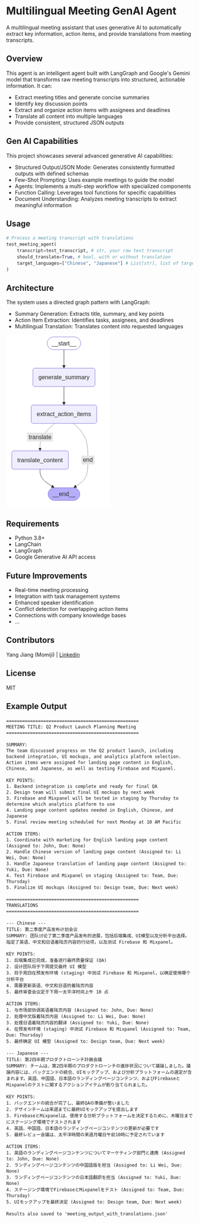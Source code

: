 # Multilingual Meeting GenAI Agent

A multilingual meeting assistant that uses generative AI to automatically extract key information, action items, and provide translations from meeting transcripts.

## Overview
This agent is an intelligent agent built with LangGraph and Google's Gemini model that transforms raw meeting transcripts into structured, actionable information. It can:

- Extract meeting titles and generate concise summaries
- Identify key discussion points
- Extract and organize action items with assignees and deadlines
- Translate all content into multiple languages
- Provide consistent, structured JSON outputs

## Gen AI Capabilities
This project showcases several advanced generative AI capabilities:

- Structured Output/JSON Mode: Generates consistently formatted outputs with defined schemas
- Few-Shot Prompting: Uses example meetings to guide the model
- Agents: Implements a multi-step workflow with specialized components
- Function Calling: Leverages tool functions for specific capabilities
- Document Understanding: Analyzes meeting transcripts to extract meaningful information

## Usage
```python
# Process a meeting transcript with translations
test_meeting_agent(
    transcript=test_transcript, # str, your raw text transcript
    should_translate=True, # bool, with or without translation
    target_languages=["Chinese", "Japanese"] # List[str], list of target languages to translate
)
```
## Architecture

The system uses a directed graph pattern with LangGraph:

- Summary Generation: Extracts title, summary, and key points
- Action Item Extraction: Identifies tasks, assignees, and deadlines
- Multilingual Translation: Translates content into requested languages

![graph](https://github.com/hellomomiji/hellomomiji.github.io/blob/main/static/images/meeting-genai-agent/graph.png)


## Requirements

- Python 3.8+
- LangChain
- LangGraph
- Google Generative AI API access

## Future Improvements
- Real-time meeting processing
- Integration with task management systems
- Enhanced speaker identification
- Conflict detection for overlapping action items
- Connections with company knowledge bases
- ...

## Contributors
Yang Jiang (Momiji) | [Linkedin](https://www.linkedin.com/in/yang-jiang-koyo)

## License
MIT

## Example Output
```
==================================================
MEETING TITLE: Q2 Product Launch Planning Meeting
==================================================

SUMMARY:
The team discussed progress on the Q2 product launch, including backend integration, UI mockups, and analytics platform selection. Action items were assigned for landing page content in English, Chinese, and Japanese, as well as testing Firebase and Mixpanel.

KEY POINTS:
1. Backend integration is complete and ready for final QA
2. Design team will submit final UI mockups by next week
3. Firebase and Mixpanel will be tested in staging by Thursday to determine which analytics platform to use
4. Landing page content updates needed in English, Chinese, and Japanese
5. Final review meeting scheduled for next Monday at 10 AM Pacific

ACTION ITEMS:
1. Coordinate with marketing for English landing page content (Assigned to: John, Due: None)
2. Handle Chinese version of landing page content (Assigned to: Li Wei, Due: None)
3. Handle Japanese translation of landing page content (Assigned to: Yuki, Due: None)
4. Test Firebase and Mixpanel on staging (Assigned to: Team, Due: Thursday)
5. Finalize UI mockups (Assigned to: Design team, Due: Next week)

==================================================
TRANSLATIONS
==================================================

--- Chinese ---
TITLE: 第二季度产品发布计划会议
SUMMARY: 团队讨论了第二季度产品发布的进展，包括后端集成、UI模型以及分析平台选择。指定了英语、中文和日语着陆页内容的行动项，以及测试 Firebase 和 Mixpanel。

KEY POINTS:
1. 后端集成已完成，准备进行最终质量保证 (QA)
2. 设计团队将于下周提交最终 UI 模型
3. 将于周四在预发布环境 (staging) 中测试 Firebase 和 Mixpanel，以确定使用哪个分析平台
4. 需要更新英语、中文和日语的着陆页内容
5. 最终审查会议定于下周一太平洋时间上午 10 点

ACTION ITEMS:
1. 与市场部协调英语着陆页内容 (Assigned to: John, Due: None)
2. 处理中文版着陆页内容 (Assigned to: Li Wei, Due: None)
3. 处理日语着陆页内容的翻译 (Assigned to: Yuki, Due: None)
4. 在预发布环境 (staging) 中测试 Firebase 和 Mixpanel (Assigned to: Team, Due: Thursday)
5. 最终确定 UI 模型 (Assigned to: Design team, Due: Next week)

--- Japanese ---
TITLE: 第2四半期プロダクトローンチ計画会議
SUMMARY: チームは、第2四半期のプロダクトローンチの進捗状況について議論しました。議論内容には、バックエンドの統合、UIモックアップ、および分析プラットフォームの選定が含まれます。英語、中国語、日本語のランディングページコンテンツ、およびFirebaseとMixpanelのテストに関するアクションアイテムが割り当てられました。

KEY POINTS:
1. バックエンドの統合が完了し、最終QAの準備が整いました
2. デザインチームは来週までに最終UIモックアップを提出します
3. FirebaseとMixpanelは、使用する分析プラットフォームを決定するために、木曜日までにステージング環境でテストされます
4. 英語、中国語、日本語のランディングページコンテンツの更新が必要です
5. 最終レビュー会議は、太平洋時間の来週月曜日午前10時に予定されています

ACTION ITEMS:
1. 英語のランディングページコンテンツについてマーケティング部門と連携 (Assigned to: John, Due: None)
2. ランディングページコンテンツの中国語版を担当 (Assigned to: Li Wei, Due: None)
3. ランディングページコンテンツの日本語翻訳を担当 (Assigned to: Yuki, Due: None)
4. ステージング環境でFirebaseとMixpanelをテスト (Assigned to: Team, Due: Thursday)
5. UIモックアップを最終決定 (Assigned to: Design team, Due: Next week)

Results also saved to 'meeting_output_with_translations.json'
```
